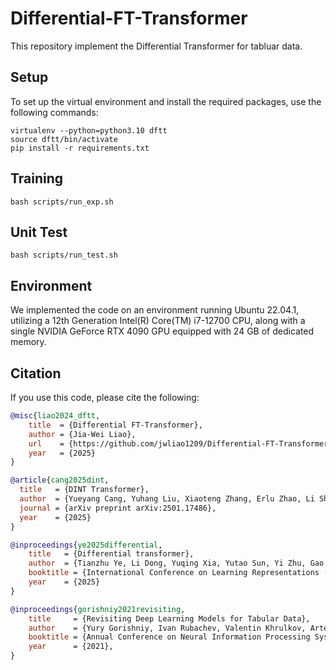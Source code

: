 # Differential-FT-Transformer

This repository implement the Differential Transformer for tabluar data.


## Setup
To set up the virtual environment and install the required packages, use the following commands:
```
virtualenv --python=python3.10 dftt
source dftt/bin/activate
pip install -r requirements.txt
```


## Training
```
bash scripts/run_exp.sh
```


## Unit Test
```
bash scripts/run_test.sh
```


## Environment
We implemented the code on an environment running Ubuntu 22.04.1, utilizing a 12th Generation Intel(R) Core(TM) i7-12700 CPU, along with a single NVIDIA GeForce RTX 4090 GPU equipped with 24 GB of dedicated memory.


## Citation
If you use this code, please cite the following:
```bibtex
@misc{liao2024_dftt,
    title  = {Differential FT-Transformer},
    author = {Jia-Wei Liao},
    url    = {https://github.com/jwliao1209/Differential-FT-Transformer},
    year   = {2025}
}

@article{cang2025dint,
  title   = {DINT Transformer},
  author  = {Yueyang Cang, Yuhang Liu, Xiaoteng Zhang, Erlu Zhao, Li Shi},
  journal = {arXiv preprint arXiv:2501.17486},
  year    = {2025}
}

@inproceedings{ye2025differential,
    title   = {Differential transformer},
    author  = {Tianzhu Ye, Li Dong, Yuqing Xia, Yutao Sun, Yi Zhu, Gao Huang, Furu Wei},
    booktitle = {International Conference on Learning Representations (ICLR)},
    year    = {2025}
}

@inproceedings{gorishniy2021revisiting,
    title     = {Revisiting Deep Learning Models for Tabular Data},
    author    = {Yury Gorishniy, Ivan Rubachev, Valentin Khrulkov, Artem Babenko},
    booktitle = {Annual Conference on Neural Information Processing Systems (NeurIPS)},
    year      = {2021},
}
```

